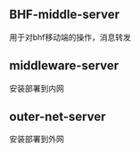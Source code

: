 BHF-middle-server
------------------
用于对bhf移动端的操作，消息转发

## middleware-server
  安装部署到内网

## outer-net-server
  安装部署到外网
